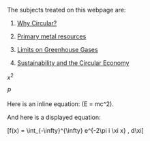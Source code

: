 The subjects treated on this webpage are:

 1. [Why Circular?](https://njeapp2.github.io/RWE-Track/Atom1/Page1)
 
 2. [Primary metal resources](https://njeapp2.github.io/RWE-Track/Atom2/Page2)

 3. [Limits on Greenhouse Gases](https://njeapp2.github.io/RWE-Track/Atom3/Page3)

 4. [Sustainability and the Circular Economy](https://njeapp2.github.io/RWE-Track/Atom4/Page4)

$x^2$

$P$

Here is an inline equation: \(E = mc^2\).

And here is a displayed equation:

\[f(x) = \int_{-\infty}^{\infty} e^{-2\pi i \xi x} \, d\xi\]



